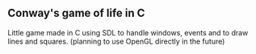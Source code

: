 ## Conway's game of life in C
Little game made in C using SDL to handle windows, events and to draw lines and squares. (planning to use OpenGL directly in the future)
